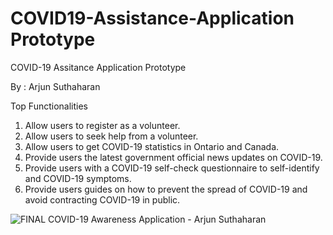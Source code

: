 # COVID19-Assistance-Application Prototype

COVID-19 Assitance Application Prototype

By : Arjun Suthaharan

Top Functionalities
1.	Allow users to register as a volunteer. 
2.	Allow users to seek help from a volunteer.
3.	Allow users to get COVID-19 statistics in Ontario and Canada.
4.	Provide users the latest government official news updates on COVID-19.
5.	Provide users with a COVID-19 self-check questionnaire to self-identify and COVID-19 symptoms.
6.	Provide users guides on how to prevent the spread of COVID-19 and avoid contracting COVID-19 in public.

![FINAL COVID-19 Awareness Application - Arjun Suthaharan](https://user-images.githubusercontent.com/50525947/112770730-101d1400-8ff6-11eb-945a-473c6039e55d.png)




